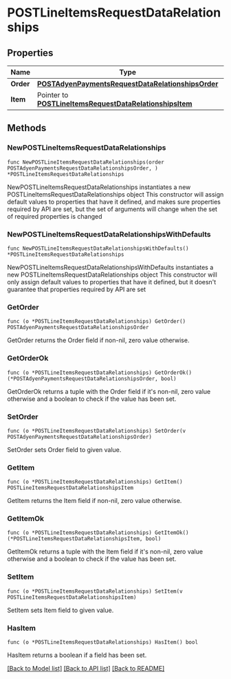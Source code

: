 # POSTLineItemsRequestDataRelationships

## Properties

Name | Type | Description | Notes
------------ | ------------- | ------------- | -------------
**Order** | [**POSTAdyenPaymentsRequestDataRelationshipsOrder**](POSTAdyenPaymentsRequestDataRelationshipsOrder.md) |  | 
**Item** | Pointer to [**POSTLineItemsRequestDataRelationshipsItem**](POSTLineItemsRequestDataRelationshipsItem.md) |  | [optional] 

## Methods

### NewPOSTLineItemsRequestDataRelationships

`func NewPOSTLineItemsRequestDataRelationships(order POSTAdyenPaymentsRequestDataRelationshipsOrder, ) *POSTLineItemsRequestDataRelationships`

NewPOSTLineItemsRequestDataRelationships instantiates a new POSTLineItemsRequestDataRelationships object
This constructor will assign default values to properties that have it defined,
and makes sure properties required by API are set, but the set of arguments
will change when the set of required properties is changed

### NewPOSTLineItemsRequestDataRelationshipsWithDefaults

`func NewPOSTLineItemsRequestDataRelationshipsWithDefaults() *POSTLineItemsRequestDataRelationships`

NewPOSTLineItemsRequestDataRelationshipsWithDefaults instantiates a new POSTLineItemsRequestDataRelationships object
This constructor will only assign default values to properties that have it defined,
but it doesn't guarantee that properties required by API are set

### GetOrder

`func (o *POSTLineItemsRequestDataRelationships) GetOrder() POSTAdyenPaymentsRequestDataRelationshipsOrder`

GetOrder returns the Order field if non-nil, zero value otherwise.

### GetOrderOk

`func (o *POSTLineItemsRequestDataRelationships) GetOrderOk() (*POSTAdyenPaymentsRequestDataRelationshipsOrder, bool)`

GetOrderOk returns a tuple with the Order field if it's non-nil, zero value otherwise
and a boolean to check if the value has been set.

### SetOrder

`func (o *POSTLineItemsRequestDataRelationships) SetOrder(v POSTAdyenPaymentsRequestDataRelationshipsOrder)`

SetOrder sets Order field to given value.


### GetItem

`func (o *POSTLineItemsRequestDataRelationships) GetItem() POSTLineItemsRequestDataRelationshipsItem`

GetItem returns the Item field if non-nil, zero value otherwise.

### GetItemOk

`func (o *POSTLineItemsRequestDataRelationships) GetItemOk() (*POSTLineItemsRequestDataRelationshipsItem, bool)`

GetItemOk returns a tuple with the Item field if it's non-nil, zero value otherwise
and a boolean to check if the value has been set.

### SetItem

`func (o *POSTLineItemsRequestDataRelationships) SetItem(v POSTLineItemsRequestDataRelationshipsItem)`

SetItem sets Item field to given value.

### HasItem

`func (o *POSTLineItemsRequestDataRelationships) HasItem() bool`

HasItem returns a boolean if a field has been set.


[[Back to Model list]](../README.md#documentation-for-models) [[Back to API list]](../README.md#documentation-for-api-endpoints) [[Back to README]](../README.md)


